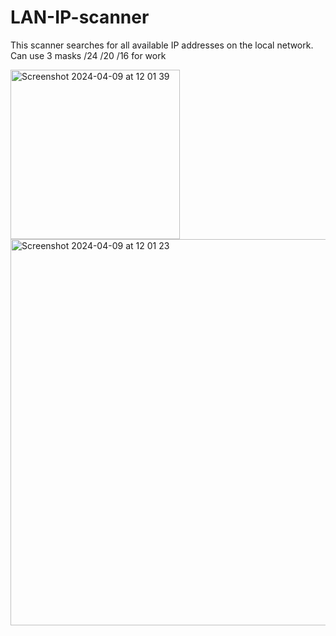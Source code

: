 # LAN-IP-scanner


This scanner searches for all available IP addresses on the local network. Can use 3 masks /24 /20 /16 for work

<img width="271" alt="Screenshot 2024-04-09 at 12 01 39" src="https://github.com/KriptexCTF/LAN-IP-scanner/assets/120062405/4110fe6c-6aec-44c4-b953-2a830971410d">

<img width="618" alt="Screenshot 2024-04-09 at 12 01 23" src="https://github.com/KriptexCTF/LAN-IP-scanner/assets/120062405/1ece7bec-2ebe-4979-ac95-224118ff774a">


